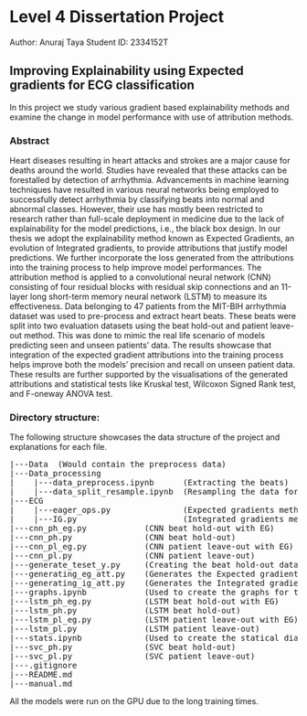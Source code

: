 # Level 4 Dissertation Project

Author: Anuraj Taya
Student ID: 2334152T

## Improving Explainability using Expected gradients for ECG classification

In this project we study various gradient based explainability methods and examine the change in model performance with use of attribution methods. 

### Abstract
<pr>
  Heart diseases resulting in heart attacks and strokes are a major cause for deaths around the
world. Studies have revealed that these attacks can be forestalled by detection of arrhythmia.
Advancements in machine learning techniques have resulted in various neural networks being
employed to successfully detect arrhythmia by classifying beats into normal and abnormal classes.
However, their use has mostly been restricted to research rather than full-scale deployment in
medicine due to the lack of explainability for the model predictions, i.e., the black box design.
  In our thesis we adopt the explainability method known as Expected Gradients, an evolution
of Integrated gradients, to provide attributions that justify model predictions. We further
incorporate the loss generated from the attributions into the training process to help improve
model performances. The attribution method is applied to a convolutional neural network (CNN)
consisting of four residual blocks with residual skip connections and an 11-layer long short-term
memory neural network (LSTM) to measure its effectiveness. Data belonging to 47 patients from
the MIT-BIH arrhythmia dataset was used to pre-process and extract heart beats. These beats
were split into two evaluation datasets using the beat hold-out and patient leave-out method.
This was done to mimic the real life scenario of models predicting seen and unseen patients’
data. 
  The results showcase that integration of the expected gradient attributions into the training
process helps improve both the models’ precision and recall on unseen patient data. These results
are further supported by the visualisations of the generated attributions and statistical tests like
Kruskal test, Wilcoxon Signed Rank test, and F-oneway ANOVA test.

</pr>

### Directory structure:

The following structure showcases the data structure of the project and explanations for each file.

<pre>
|---Data  (Would contain the preprocess data)
|---Data_processing
|    |---data_preprocess.ipynb      (Extracting the beats)
|    |---data_split_resample.ipynb  (Resampling the data for patient leave-out method)
|---ECG
|    |---eager_ops.py               (Expected gradients methods)
|    |---IG.py                      (Integrated gradients methods)
|---cnn_ph_eg.py            (CNN beat hold-out with EG)
|---cnn_ph.py               (CNN beat hold-out)
|---cnn_pl_eg.py            (CNN patient leave-out with EG)
|---cnn_pl.py               (CNN patient leave-out)
|---generate_teset_y.py     (Creating the beat hold-out data for graph generations)
|---generating_eg_att.py    (Generates the Expected gradient attributions for every model)
|---generating_ig_att.py    (Generates the Integrated gradient attributions for every model)
|---graphs.ipynb            (Used to create the graphs for the thesis)
|---lstm_ph_eg.py           (LSTM beat hold-out with EG)
|---lstm_ph.py              (LSTM beat hold-out)
|---lstm_pl_eg.py           (LSTM patient leave-out with EG)
|---lstm_pl.py              (LSTM patient leave-out)
|---stats.ipynb             (Used to create the statical diagrams and tables)
|---svc_ph.py               (SVC beat hold-out)
|---svc_pl.py               (SVC patient leave-out)
|---.gitignore
|---README.md
|---manual.md 
</pre>

All the models were run on the GPU due to the long training times.
